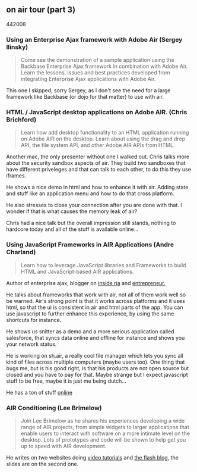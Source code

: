 <article><h1>on air tour (part 3)</h1><time><span class="day">4</span><span class="month">4</span><span class="year">2008</span></time><h3>Using an Enterprise Ajax framework with Adobe Air (Sergey Ilinsky)</h3><blockquote>Come see the demonstration of a sample application using the Backbase Enterprise Ajax framework in combination with Adobe Air. Learn the lessons, issues and best practices developed from integrating Enterprise Ajax applications with Adobe Air.</blockquote><p>This one I skipped, sorry Sergey, as I don't see the need for a large framework like Backbase (or dojo for that matter) to use with air.</p><h3>HTML / JavaScript desktop applications on Adobe AIR. (Chris Brichford)</h3><blockquote>Learn how add desktop functionality to an HTML application running on Adobe AIR on the desktop. Learn about using the drag and drop API, the file system API, and other Adobe AIR APIs from HTML.</blockquote><p>Another mac, the only presenter without one I walked out. Chris talks more about the security sandbox aspects of air. They build two sandboxes that have different priveleges and that can talk to each other, to do this they use iframes.</p><p>He shows a nice demo in html and how to enhance it with air. Adding state and stuff like an application menu and how to do that cross platform.</p><p>He also stresses to close your connection after you are done with that. I wonder if that is what causes the memory leak of air?</p><p>Chris had a nice talk but the overall impression still stands, nothing to hardcore today and all of the stuff is available online...</p><h3>Using JavaScript Frameworks in AIR Applications (Andre Charland)</h3><blockquote>Learn how to leverage JavaScript libraries and Frameworks to build HTML and JavaScript-based AIR applications. </blockquote><p>Author of enterprise ajax, blogger on <a href="http://www.insideria.com/">inside ria</a> and <a href="http://www.nitobi.com/">entrepreneur.</a></p><p>He talks about frameworks that work with air, not all of them work well so be warned. Air's strong point is that it works across platforms and it uses html, so that the ui is consistent in air and html parts of the app. You can use javascript to further enhance this experience, by using the same shortcuts for instance.</p><p>He shows us snitter as a demo and a more serious application called salesforce, that syncs data online and offline for instance and shows you your network status.</p><p>He is working on sh.air, a really cool file manager which lets you sync all kind of files across multiple computers (maybe users too). One thing that bugs me, but is his good right, is that his products are not open source but closed and you have to pay for that. Maybe strange but I expect javascript stuff to be free, maybe it is just me being dutch...</p><p>He has a ton of stuff <a href="http://www.nitobi.com/air">online</a></p><h3>AIR Conditioning (Lee Brimelow)</h3><blockquote>Join Lee Brimelow as he shares his experiences developing a wide range of AIR projects, from simple widgets to larger applications that enable users to interact with software on a more intimate level on the desktop. Lots of prototypes and code will be shown to help get you up to speed with AIR development.</blockquote><p>He writes on two websites doing <a href="http://www.gotoandlearn.com/">video tutorials</a> and <a href="http://theflashblog.com/">the flash blog</a>, the slides are on the second one.</p></article>